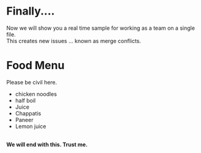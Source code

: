 # Finally....
Now we will show you a real time sample for working as a team on a single file.
<br>
This creates new issues ... known as merge conflicts.
<br>
# Food Menu
Please be civil here.
* chicken noodles
* half boil
* Juice
* Chappatis
* Paneer
* Lemon juice
<br>
<b>We will end with this. Trust me.</b>
